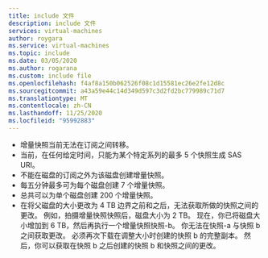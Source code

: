 ```yaml
---
title: include 文件
description: include 文件
services: virtual-machines
author: roygara
ms.service: virtual-machines
ms.topic: include
ms.date: 03/05/2020
ms.author: rogarana
ms.custom: include file
ms.openlocfilehash: f4af8a150b062526f08c1d15581ec26e2fe12d8c
ms.sourcegitcommit: a43a59e44c14d349d597c3d2fd2bc779989c71d7
ms.translationtype: MT
ms.contentlocale: zh-CN
ms.lasthandoff: 11/25/2020
ms.locfileid: "95992883"
---
```

- 增量快照当前无法在订阅之间转移。
- 当前，在任何给定时间，只能为某个特定系列的最多 5 个快照生成 SAS URI。
- 不能在磁盘的订阅之外为该磁盘创建增量快照。
- 每五分钟最多可为每个磁盘创建 7 个增量快照。
- 总共可以为单个磁盘创建 200 个增量快照。
- 在将父磁盘的大小更改为 4 TB 边界之前和之后，无法获取所做的快照之间的更改。 例如，拍摄增量快照快照后，磁盘大小为 2 TB。 现在，你已将磁盘大小增加到 6 TB，然后再执行一个增量快照快照-b。 你无法在快照-a 与快照 b 之间获取更改。 必须再次下载在调整大小时创建的快照 b 的完整副本。 然后，你可以获取在快照 b 之后创建的快照 b 和快照之间的更改。 

